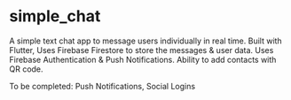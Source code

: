 # simple_chat

A simple text chat app to message users individually in real
time. Built with Flutter, Uses Firebase Firestore to store the
messages & user data. Uses Firebase Authentication & Push
Notifications. Ability to add contacts with QR code.

To be completed:
Push Notifications, 
Social Logins

